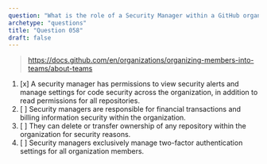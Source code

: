 ```yaml
---
question: "What is the role of a Security Manager within a GitHub organization?"
archetype: "questions"
title: "Question 058"
draft: false
---
```


> https://docs.github.com/en/organizations/organizing-members-into-teams/about-teams
1. [x] A security manager has permissions to view security alerts and manage settings for code security across the organization, in addition to read permissions for all repositories.
1. [ ] Security managers are responsible for financial transactions and billing information security within the organization.
1. [ ] They can delete or transfer ownership of any repository within the organization for security reasons.
1. [ ] Security managers exclusively manage two-factor authentication settings for all organization members.
